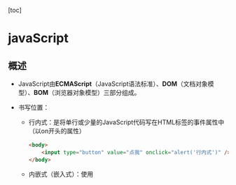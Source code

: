 [toc]

# javaScript

## 概述

* JavaScript由**ECMAScript**（JavaScript语法标准）、**DOM**（文档对象模型）、**BOM**（浏览器对象模型）三部分组成。

* 书写位置：

  * 行内式：是将单行或少量的JavaScript代码写在HTML标签的事件属性中（以on开头的属性）

    ~~~html
    <body>
        <input type="button" value="点我" onclick="alert('行内式')" />
    </body>
    ~~~

  * 内嵌式（嵌入式）：使用<script>标签包裹JavaScript代码，<script>标签可以写在<head>或<body>标签中。

    ~~~html
    <head>
    	<meta charset="utf-8">
    	<title>内嵌式</title>
    	<script type="text/javascript">
    		alert("内嵌式") ;
    	</script>
    </head>
    ~~~

  * 外部式（外链式）：将JavaScript代码写在一个单独的文件中，一般使用“**js**”作为文件的扩展名

    ~~~html
    <head>
    	<title>外部式</title>
    	<script src="test.js"></script>
    </head>
    ~~~

* 输入输出语句

  * alert(msg) ：**浏览器**弹出警告框
    ![image-20220225144939204](E:\软工\typora笔记\JS\javaScript.assets\image-20220225144939204-16460949483601.png)
  * console.log(msg) ：**浏览器控制台**输出信息
    ![image-20220225145103147](E:\软工\typora笔记\JS\javaScript.assets\image-20220225145103147-16460949483613.png)
  * prompt(msg)：**浏览器**弹出输入框，用户可以输入内容，返回msg
    ![image-20220225145116288](E:\软工\typora笔记\JS\javaScript.assets\image-20220225145116288-16460949483602.png)
  * confirm(msg)： **浏览器**弹出确认框，用户选择并返回布尔值
    ![image-20220302102257244](E:\软工\typora笔记\JS\javaScript.assets\image-20220302102257244.png)

* 变量： ①只声明不赋值，输出为undefined。②不声明，输出报错。③不声明只赋值，输出正常。
  ①声明赋值 `var a; a = 10; `
  ②初始化 `var a = 10; `
  ③多个变量 `var a = 1, b = 2, c = 3;`
  
* 调试工具：
  在Chrome浏览器中，按**F12键启动开发者工具**后，切换到**“Sources”面板**。

  在**中栏**显示的网页源代码中，单击某一行的行号，即可**添加断点**，再次单击，可以取消断点。
  ![image-20220311081249754](E:\软工\typora笔记\JS\javaScript.assets\image-20220311081249754.png)

## 基础语法

### 数据类型

![image-20220228104948323](E:\软工\typora笔记\JS\javaScript.assets\image-20220228104948323.png)

* `var 变量` 定义数据类型   `typeof 变量` 检测数据类型
* 数字型
  `Number.MAX_VALUE`    数字型最大值        `Number.MIN_VALUE`     数字型最小值
  `Infinity`                     无穷大                    `-Infinity`                   无穷小
  `NAN`                               非数值                     `isNAN()`                       判断是否为非数值型
  ① 转为数字型： `parseInt()` 、`parseFloat()`、 `Number()`、 `- * /`
* 字符串型
  ① 单引号、双引号都可 `var str1 = '单引号字符串'; var str2 = "双引号字符串";`
  ② 单双引号相互嵌套，纯单纯双不能嵌套 
  `var str1 = 'I'm a programmer';` ×         `var str3 = 'I am a programmer";` ×
  ③ `length` 属性，获取长度        `[index]` 数组，获取字符值 index起始0
       `+`  字符串拼接，什么类型和字符串相加都为字符串
  ④ 转换成字符串：`+` 、 `toString()` 、  `String()` 
       \> null 和undefined 不懂使用 `toString()`
       \> 数字型可用 `toString()` 进行进制转换
* undefined 
  ① 只声明不赋值，则默认变量值为undefined
  ② undefined和数字型相加 ==> NAN
* null
  ① null和数字型相加 ==> null转为0,数字型
  ② null和布尔型相加 ==> null转为0，false转为0，true转为1
* 布尔型
  ① 转换成布尔型： `Boolean()` 
       \> 空字符串、0、NaN、null、undefined  ==>  false

### 运算符

* 比较运算符 
  `===` 全等，值和数据类型都要相等			`!==` 不全等，至少值或数据类型其中之一要相等
  \> 其他比较运算符都是比较值的大小
  
* 赋值运算符

  | **运算符** | **运算**           | **示例**          | **结果** |
  | ---------- | ------------------ | ----------------- | -------- |
  | <<=        | 左移位并赋值       | a =  9; a <<= 2;  | a =  36  |
  | >>=        | 右移位并赋值       | a =  -9; a >>= 2; | a =  -3  |
  | >>>=       | 无符号右移位并赋值 | a =  9; a >>>= 2; | a =  2   |
  | &=         | 按位“与”并赋值     | a =  3; a &= 9;   | a = 1    |
  | ^=         | 按位“异或”并赋值   | a =  3; a ^= 9;   | a =  10  |
  | \|=        | 按位“或”并赋值     | a =  3; a \|= 9;  | a =  11  |

### 数组

* 创建数组：[] 或 new Array()
* 获取数组长度： arr.length
  修改数组长度： arr.length = n
  `arr1 = [1,2,3];  arr1.length=2 ==> arr1 = [1,2]`
  `arr2 = [1,2,3];  arr2.length=4 ==> arr2 = [1,2,3,undefined]`
* 创建二维数组：new Array( new Array() , new Array() ) 或 [ [] , [] ]

### 函数

* 声明函数：`function 函数名(){函数体}`

  > 函数的形参和实参可以个数不同：
  > 	实参 > 形参 ：多余的实参会被忽略
  > 	实参 < 形参 ：多出来的形参类似于已声明为赋值，值为undefined
  >
  > ~~~javascript
  > function getSum(num1, num2) {
  >   console.log(num1, num2);
  > }
  > getSum(1, 2, 3);	// 实参数量大于形参数量，输出结果：1 2
  > getSum(1);           // 实参数量小于形参数量，输出结果：1 undefined
  > ~~~
  >
  > 当不确定函数接受了多少个实参时，可用arguments[n]获取实参
  >
  > ~~~javascript
  > function fn() {
  >   console.log(arguments);	  // 输出结果：Arguments(3) [1, 2, 3, …]
  >   console.log(arguments.length);  // 输出结果：3
  >   console.log(arguments[1]);         // 输出结果：2
  > }
  > fn(1, 2, 3);
  > ~~~

* 调用函数：`函数名()`

* 函数表达式：`var sum = function() {}`
  调用函数：`sum()`
  \> 函数表达式的定义必须在调用前

* 回调函数：

  ~~~javascript
  function cal(num1, num2, fn) {
    return fn(num1, num2);
  }
  console.log(cal(45, 55, function (a, b) {
    return a + b;
  }));
  console.log(cal(10, 20, function (a, b) {
    return a * b;
  }));
  ~~~

  \> 一个函数A作为参数传递给一个函数B，然后在B的函数体内调用函数A。此时，称函数A为回调函数

### 对象

* 创建对象方式：① 字面量 ② new Object ③ 构造函数

* 对象格式： `key:value`  ==> `属性名/方法名：对应的值`

  ~~~javascript
  // 1. 字面量
  var 对象名={
  	属性名：属性值，
  	属性名：属性值，
  	……
  	方法名：function(){
      }
  }
  
  // 手动赋值属性或方法来添加成员
  var 对象名 = {};
  对象名.属性名 = '属性值';	
  对象名.方法名 = function() { 
    alert('My 属性名 is ' + this.属性名);	// this代表当前对象
  };	
  
  // 2. new Object
  var obj = new Object();	
  obj.key1 = 'value';		
  obj.key2 = value;
  obj.key3 = 'value';
  obj.function1 = function() {
    console.log('Hello');
  };
  
  // 3. 构造函数创建对象 
  function 构造函数名(参数1，参数2，... ) {
    this.属性 = 属性值;
    this.方法 = function() {
      // 方法体
    }
  }
  var obj = new 构造函数名();
  ~~~

* 访问对象

  > 当对象成员中包含特殊字符时，可以用字符串来表示

  ~~~javascript
  // 访问对象的属性
  object.dataName
  object['dataName']
  // 访问对象的方法
  object.functionName()    
  object.['functionName']() 
  // 特殊字符
  var obj = {
  'name-age': '小明-18'
  };
  console.log(obj['name-age']);  // dataName是特殊字符时常用格式
  ~~~

* 遍历对象的属性和方法 `for (... in ...)`

  ~~~javascript
  // obj为待遍历的对象
  var obj = { name: '小明', age: 18, sex: '男' };
  // 遍历obj对象
  for (var k in obj) {
    // 通过k可以获取遍历过程中的属性名或方法名
    console.log(k);	             // 依次输出属性名
    console.log(obj[k]); 	// 依次输出属性值
  }
  ~~~

* in运算符,判断一个对象中的某个成员是否存在。

  ~~~javascript
  var obj = {name: 'Tom', age: 16};
  console.log('age' in obj);	    // 输出：true，表示对象成员存在
  console.log('gender' in obj);  // 输出：false ，表示对象成员不存在
  ~~~

## 内置对象

查阅JavaScript中的内置对象
MDN：https://developer.mozilla.org/zh-CN/

* Math：不需要实例化对象，用来对数字进行与数学相关的运算
  | **成员**            | **功能**                                                 |
  | ------------------- | -------------------------------------------------------- |
  | PI                  | 获取圆周率，结果为3.141592653589793                      |
  | abs(x)              | 获取x的绝对值，可传入普通数值或是用字符串表示的数值      |
  | max()               | 获取所有参数中的最大值                                   |
  | min()               | 获取所有参数中的最小值                                   |
  | pow(base, exponent) | 获取基数（base）的指数（exponent）次幂，即  baseexponent |
  | sqrt(x)             | 获取x的平方根                                            |
  | ceil(x)             | 获取大于或等于x的最小整数，即向上取整                    |
  | floor(x)            | 获取小于或等于x的最大整数，即向下取整                    |
  | round(x)            | 获取x的四舍五入后的整数值                                |
  | random()            | 获取大于或等于0.0且小于1.0的随机值                       |

* Data：需要实例化对象，Date()是日期对象的构造函数

  ~~~javascript
  // 方式1：没有参数
  var date1 = new Date();  
  // 输出：Wed Oct 16 2019 10:57:56 GMT+0800 (中国标准时间)
  
  // 方式2：传入年、月、日、时、分、秒（月的范围是0~11）
  var date2 = new Date(2019, 10, 16, 10, 57, 56);
  // 输出：Sat Nov 16 2019 10:57:56 GMT+0800 (中国标准时间)
  
  // 方式3：用字符串表示日期和时间
  var date3 = new Date('2019-10-16 10:57:56');
  // 输出：Wed Oct 16 2019 10:57:56 GMT+0800 (中国标准时间)
  ~~~

  | **方法**                | **作用**                                                |
  | ----------------------- | ------------------------------------------------------- |
  | getFullYear()           | 获取表示年份的4位数字，如2020                           |
  | getMonth()              | 获取月份，范围0~11（0表示一月，1表示二月，依次类推）    |
  | getDate()               | 获取月份中的某一天，范围1~31                            |
  | getDay()                | 获取星期，范围0~6（0表示星期日，1表示星期一，依次类推） |
  | getHours()              | 获取小时数，返回0~23                                    |
  | getMinutes()            | 获取分钟数，范围0~59                                    |
  | getSeconds()            | 获取秒数，范围0~59                                      |
  | getMilliseconds()       | 获取毫秒数，范围0~999                                   |
  | getTime()  \| valueOf() | 获取时间戳，Date.now() 也可                             |
  |                         |                                                         |

  > “+”运算符转换为数值型：`+new Date();`  ==> 返回时间戳

* 数组类型检测：instanceof运算符 和 使用Array.isArray()方法

  ~~~javascript
  var arr = [];
  var obj = {};
  // 第1种方式
  console.log(arr instanceof Array);	// 输出结果：true
  console.log(obj instanceof Array);	// 输出结果：false
  // 第2种方式
  console.log(Array.isArray(arr));	// 输出结果：true
  console.log(Array.isArray(obj));	// 输出结果：false
  ~~~

  | **方法名**      | **功能描述**                                                 | **返回值**             |
  | --------------- | ------------------------------------------------------------ | ---------------------- |
  | push(参数1…)    | 数组末尾添加一个或多个元素，会修改原数组                     | 返回数组的新长度       |
  | unshift(参数1…) | 数组开头添加一个或多个元素，会修改原数组                     | 返回数组的新长度       |
  | pop()           | 删除数组的最后一个元素，若是空数组则返回undefined，会修改原数组 | 返回删除的元素的值     |
  | shift()         | 删除数组的第一个元素，若是空数组则返回undefined，会修改原数组 | 返回第一个元素的值     |
  | reverse()       | 颠倒数组中元素的位置，该方法会改变原数组                     | 返回新数组的长度       |
  | sort()          | 对数组的元素进行排序，该方法会改变原数组                     | 返回新数组的长度       |
  | indexOf()       | 返回在数组中可以找到给定值的第一个索引，检索方式与运算符“===”相同，即只有全等时才会返回比较成功的结果。 | 如果不存在，则返回-1   |
  | lastIndexOf()   | 返回指定元素在数组中的最后一个的索引，检索方式与运算符“===”相同，即只有全等时才会返回比较成功的结果。 | 如果不存在则返回-1     |
  | toString()      | 把数组转换为字符串，逗号分隔每一项                           |                        |
  | join('分隔符')  | 将数组的所有元素连接到一个字符串中                           |                        |
  | fill()          | 用一个固定值填充数组中指定下标范围内的全部元素  ，在执行后皆会对原数组产生影响。 |                        |
  | splice()        | 数组删除，参数为splice(第几个开始, 要删除个数)，在执行后皆会对原数组产生影响。 | 返回被删除项目的新数组 |
  | slice()         | 数组截取，参数为slice(begin, end)                            | 返回被截取项目的新数组 |
  | concat()        | 连接两个或多个数组，不影响原数组                             | 返回一个新数组  *      |

* 字符串：new String()来创建

  ~~~javascript
  // 方式一：
  var str = new String('apple');
  // 方式二：
  var str = new String();
  ~~~

  | **方法**                                                     | **功能描述**                                                 |
  | ------------------------------------------------------------ | ------------------------------------------------------------ |
  | indexOf(searchValue)   \| indexOf(searchValue，index)        | 获取searchValue在字符串中首次出现的位置                      |
  | lastIndexOf(searchValuex)   \| lastIndexOf(searchValue，index) | 获取searchValue在字符串中最后出现的位置                      |
  | charAt(index)                                                | 获取index位置的字符，位置从0开始计算                         |
  | charCodeAt(index)                                            | 获取index位置的字符的ASCII码                                 |
  | str[index]                                                   | 获取指定位置处的字符（HTML5新增）                            |
  | concat(str1,  str2, str3…)                                   | 连接多个字符串                                               |
  | slice(start,[ end])                                          | 截取从start位置到end位置之间的一个子字符串                   |
  | substring(start[, end])                                      | 截取从start位置到end位置之间的一个子字符串，基本和slice相同，但是不接收负值 |
  | substr(start[,  length])                                     | 截取从start位置开始到length长度的子字符串                    |
  | toLowerCase()                                                | 获取字符串的小写形式                                         |
  | toUpperCase()                                                | 获取字符串的大写形式                                         |
  | split([separator[, limit])                                   | 使用separator分隔符将字符串分隔成数组，limit用于限制数量     |
  | replace(str1, str2)                                          | 使用str2替换字符串中的str1，返回替换结果，只会替换第一个字符 |
  
  ~~~javascript
  var str = 'HelloWorld';
  str.concat('!');  // 在字符串末尾拼接字符，结果：HelloWorld!
  str.slice(1, 3);   // 截取从位置1开始包括到位置3的范围内的内容，结果：el
  str.substring(5);      // 截取从位置5开始到最后的内容，结果：World
  str.substring(5, 7);  // 截取从位置5开始到位置7范围内的内容，结果：Wo
  str.substr(5);           // 截取从位置5开始到字符串结尾的内容，结果：World
  str.substring(5, 7);  // 截取从位置5开始到位置7范围内的内容，结果：Wo
  str.toLowerCase();  // 将字符串转换为小写，结果：helloworld
  str.toUpperCase();  // 将字符串转换为大写，结果：HELLOWORLD
  str.split('l');	  // 使用“l”切割字符串，结果：["He", "", "oWor", "d"]
  str.split('l', 3);	  // 限制最多切割3次，结果：["He", "", "oWor"]
  str.replace('World', '!'); // 替换字符串，结果："Hello!"
  ~~~
  
* 值类型和引用类型
  \> 引用类型的特点是，变量中保存的仅仅是一个引用的地址，当对变量进行赋值时，并不是将对象复制了一份，而是将两个变量指向了同一个对象的引用。
  ![image-20220408081544515](E:\软工\typora笔记\JS\javaScript.assets\image-20220408081544515.png)
  \> 当obj1和obj2两个变量指向了同一个对象后，如果给其中一个变量（如obj1)重新赋值为其他对象，或者重新赋值为其他值，则obj1将不再引用原来的对象，但obj2仍然在引用原来的对象。

  ~~~javascript
  var obj1 = { name: '小明', age: 18 };
  var obj2 = obj1;
  // obj1指向了一个新创建的对象
  obj1 = { name: '小红', age: 17 };
  // obj2仍然指向原来的对象
  console.log(obj2.name);		// 输出结果：小明
  ~~~

  \> 当一个对象只被一个变量引用的时候，如果这个变量又被重新赋值，则该对象就会变成没有任何变量引用的情况，这时候就会由JavaScript的垃圾回收机制自动释放。
  \> 如果在函数的参数中修改对象的属性或方法，则在函数外面通过引用这个对象的变量访问时的结果也是修改后的。

  ~~~javascript
  function change(obj) {
    obj.name = '小红';	// 在函数内修改了对象的属性
  }
  var stu = { name: '小明', age: 18 };
  change(stu);
  console.log(stu.name);	// 输出结果：小红
  ~~~


## DOM

JavaScript语言由3部分组成，分别是ECMAScript、BOM和DOM，其中ECMAScript是JavaScript语言的核心，而Web API包括BOM和DOM两部分。**Web API**是浏览器提供的一套操作浏览器功能和页面元素的接口。

![image-20220420080753763](E:\软工\typora笔记\JS\javaScript.assets\image-20220420080753763.png)

* DOM：文档对象模型，是W3C组织推荐的处理可扩展标记语言（HTML或者XML）的标准编程接口。W3C定义了一系列的DOM接口，利用DOM可以完成对HTML文档内所有元素的**获取**、**访问**、**标签属性**和**样式的设置**等操作。

* DOM树：DOM中将HTML文档视为树结构，被称之为**文档树模型**，把文档映射成树形结构，通过节点对象对其处理，处理的结果可以加入到当前的页面。树形结构如图所示。
  ![image-20220420081136452](E:\软工\typora笔记\JS\javaScript.assets\image-20220420081136452.png)

  > **文档**（document）：可以把一个页面当成一个文档
  >
  > **元素**（element）：页面中的所有标签都是元素
  >
  > **节点**（node）：网页中的所有内容，在文档树中都是节点（如：元素节点、属性节点、文本节点、注释节点等），在DOM中会把所有的节点都看作是对象，这些对象拥有自己的属性和方法

### 文档

* 获取元素

| 函数                                                         | 说明             | 返回                                                         | 注意                                                         |
| ------------------------------------------------------------ | ---------------- | ------------------------------------------------------------ | ------------------------------------------------------------ |
| document.getElementById('id')                                | 根据id获取元素   | 返回的是拥有指定id的元素，如果没有找到指定id的元素则返回null，如果存在多个指定id的元素则返回undefined。 |                                                              |
| document.getElementsByTagName('标签名');<br />element.getElementsByTagName('标签名'); | 根据标签获取元素 | 返回的不是单个元素对象，而是一个**集合**。这个集合是一个类数组对象，或称为伪数组，它可以像数组一样用索引来访问元素，但不能使用push()等方法，使用Array.isArray()也可以证明它不是一个数组。 | getElementsByTagName()方法获取到的集合是动态集合，也就是说，当页面增加了标签，这个集合中也会自动增加元素。 |
| document.getElementsByName('name名');                        | 根据name获取元   |                                                              |                                                              |
| querySelector()                                              |                  | 返回指定选择器的第一个元素对象                               |                                                              |
| querySelectorAll()                                           |                  | 返回指定选择器的所有元素对象集合                             |                                                              |
| getElementsByClassName()                                     | 根据类名获取     |                                                              |                                                              |

~~~html
<!-- document.getElementById -->
<div id="box">你好</div>
 <script>
   var Obox = document.getElementById('box');
   console.log(Obox);        	// 结果为：<div id="box">你好</div>
</script>
~~~

~~~html
<!-- document.getElementsByClassName -->
<body>
  <span class="one">英语</span> <span class="two">数学</span>
  <span class="one">语文</span> <span class="two">物理</span>
  <script>
    var Ospan1 = document.getElementsByClassName('one');
    var Ospan2 = document.getElementsByClassName('two');
    Ospan1[0].style.fontWeight = 'bold';
    Ospan2[1].style.background = 'red';
  </script>
</body>
~~~

~~~html
<!-- querySelector() | querySelectorAll() -->
<script>
    var firstBox = document.querySelector('.box'); 
    console.log(firstBox); // 获取class为box的第1个div
    var nav = document.querySelector('#nav');
    console.log(nav);        // 获取id为nav的第1个div 
    var li = document.querySelector('li');
    console.log(li);            // 获取匹配到的第一个li
    var allBox = document.querySelectorAll('.box');
    console.log(allBox);    // 获取class为box的所有div
    var lis = document.querySelectorAll('li');
    console.log(lis);          // 获取匹配到的所有li
</script>
~~~

| 属性                     | 作用                          |
| ------------------------ | ----------------------------- |
| document.body            | 返回文档的body元素            |
| document.title           | 返回文档的title元素           |
| document.documentElement | 返回文档的html元素            |
| document.forms           | 返回对文档中所有Form对象引用  |
| document.images          | 返回对文档中所有Image对象引用 |

### 元素

* 操作内容

  | **方法**            | **作用**                                                     | 注意                                          |
  | ------------------- | ------------------------------------------------------------ | --------------------------------------------- |
  | element.innerHTML   | 设置或返回元素开始和结束标签之间HTML。包括HTML标签，同时保留空格和换行 | innerHTML在使用时会保持编写的格式以及标签样式 |
  | element.innerText   | 设置或返回元素的文本内容，在返回的时候会去除HTML标签和多余的空格、换行，在设置的时候会进行特殊字符转义 | innerText去掉所有格式以及标签的纯文本内容     |
  | element.textContent | 设置或者返回指定节点的文本内容，同时保留空格和换行           | textContent属性在去掉标签后会保留文本格式     |

* 操作属性

  > img图片元素来说，可以操作它的src、title属性等
  > input元素来说，可以操作它的disabled、checked、selected属性等
  > 元素，可以操作增加属性a

  ~~~html
  <body>
    <div class="box">
      <label for="">
        <img src="images/close.png" alt="" id="eye">
      </label>
      <input type="password" name="" id="pwd">
    </div>
      
    <script>
      // 1. 获取元素
      var eye = document.getElementById("eye");
      var pwd = document.getElementById("pwd");
      // 2. 注册事件 处理程序
      var flag = 0;
      eye.onclick = function () {  // 每次单击，修改flag的值
        if (flag == 0) {
          pwd.type = "text";
          eye.src = "images/open.png";
          flag = 1;
        } else { … }
      };
    </script>
  </body>
  ~~~

  排他思想：

  ~~~html
  <body>
    <button>按钮1</button>
    <button>按钮2</button>
    <button>按钮3</button>
    <button>按钮4</button>
    <button>按钮5</button>
  </body>
  <script>
    // 1. 获取所有按钮元素， btns得到的是类数组对象
    var btns = document.getElementsByTagName('button');
    for (var i = 0; i < btns.length; i++) {      // 里面的每一个元素btns[i]
       btns[i].onclick = function () {
         for (var i = 0; i < btns.length; i++) {     // (1) 先把所有的按钮背景颜色去掉
           btns[i].style.backgroundColor = '';
         }
         this.style.backgroundColor = 'pink’;    // (2) 然后设置当前的元素背景颜色
       }
    }
  </script>
  ~~~

  

* 操作样式

  1）操作style属性：元素对象.style.样式属性名

  > 样式属性名对应CSS样式名，但需要去掉CSS样式名里的半字线“-”，并将半字线后面的英文的首字母大写

  | **方法**        | **作用**                                 |
  | --------------- | ---------------------------------------- |
  | background      | 设置或返回元素的背景属性                 |
  | backgroundColor | 设置或返回元素的背景色                   |
  | display         | 设置或返回元素的显示类型                 |
  | fontSize        | 设置或返回元素的字体大小                 |
  | height          | 设置或返回元素的高度                     |
  | left            | 设置或返回定位元素的左部位置             |
  | listStyleType   | 设置或返回列表项标记的类型               |
  | overflow        | 设置或返回如何处理呈现在元素框外面的内容 |
  | textAlign       | 设置或返回文本的水平对齐方式             |
  | textDecoration  | 设置或返回文本的修饰                     |
  | textIndent      | 设置或返回文本第一行的缩进               |
  | transform       | 向元素应用2D或3D转换                     |

  2）操作className属性：元素对象.className

  > 如果元素有多个类名，在className中以空格分隔。

  ~~~html
  <style>
    div { width: 100px; height: 100px;
      background-color: pink;
    }  
    .change {
    background-color: purple;
    color: #fff;
    font-size: 25px;
    margin-top: 100px;
    }
  
  </style>
  <script>
    var test = document.querySelector('div');
    test.onclick = function () {
      this.className = 'first change';
    };
  </script>
  <body>
    <div class="first">文本</div>
  </body>
  ~~~


### 节点

HTML文档可以看作是一个节点树，网页中的所有内容都是**节点**，一般来说，节点至少拥有nodeType（节点类型）、nodeName（节点名称）和nodeValue（节点值）这3个基本属性。

> 元素节点，**nodeType**为1
>
> 属性节点，**nodeType**为2
>
> 文本节点，**nodeType**为3，文本节点包含文字、空格、换行等

DOM根据HTML中各节点的不同作用，可将其分别划分为标签节点（元素节点）、文本节点和属性节点。

> **根节点**：<html>标签是整个文档的根节点，有且仅有一个
>
> **父节点**：指的是某一个节点的上级节点
>
> **子节点**：指的是某一个节点的下级节点
>
> **兄弟节点**：两个节点同属于一个父节点

* 获取父级节点
  `语法格式为：obj.parentNode`

  > 可以使用**parentNode**属性来获得离当前元素最近的一个父节点【DOM对象】，如果找不到父节点就返回为 null

  ~~~html
  <body>
    <div class="demo">
      <div class="box"><span class="child">span元素</span></div>
    </div>
    <script>
      var child = document.querySelector('.child'); // 获取类名为child的span元素
      console.log(child.parentNode); // 输出离child元素最近的父级节点(box) 
    </script>
  </body>
  ~~~

* 获取子级节点
  `方式1：obj.childNodes`

  > **childNodes属性**获得的是当前元素的所有子节点的集合，该集合为即时更新的集合。
  > 返回的是**NodeList对象的集合**，返回值里面包含了元素节点、文本节点等其他类型的节点。

  ~~~html
  <ul><li>我是li</li><li>我是li</li><li>我是li</li><li>我是li</li></ul>
  <script>
    var ul = document.querySelector('ul');
    var lis = ul.querySelectorAll('li');
     console.log(lis)
     console.log(ul.childNodes); 
     console.log(ul.childNodes[0].nodeType);
     console.log(ul.childNodes[1].nodeType);
  </script>
  ~~~

  `方式2：obj.children`

  > **children**是一个可读的属性，返回所有子元素节点。
  > 只返回子元素节点，其余节点不返回，目前各大浏览器都支持该属性，在实际开发中推荐使用children。

  ~~~html
  <ol>
    <li>我是li</li>
    <li>我是li</li>
    <li>我是li</li>
    <li>我是li</li>
  </ol>
  <script>
    var ul = document.querySelector('ol');
    var lis = ul.querySelectorAll('li');
    console.log(ul.children);        //  结果为：HTMLCollection(4) [li, li, li, li]
  </script>
  ~~~

  > VS：
  > 前者用于节点操作，返回值是NodeList对象集合，
  > 后者用于元素操作，返回的是HTMLCollection对象集合。

  `方式3：obj.firstChild obj.lastChild`

  > 使用firstChild属性和lastChild属性获取子节点，前者返回第一个子节点，后者返回的是最后一个子节点，如果找不到则返回null。需要注意的是它们的返回值包括文本节点和元素节点等。
  >
  > 实际开发中，firstChild 和lastChild 包含其他节点，操作不方便，在实际开发中通常使用“obj.children[索引] ”的方式来获取子元素节点。

  ~~~javascript
  obj.children[0]			   // 获取第一个子元素节点
  obj.children[obj.children.length - 1]   // 获取最后一个子元素节点
  ~~~

* 获取兄弟节点
  `语法格式为：obj.nextSibling obj.previousSibling`

  > 可以使用**nextSibling**属性获得下一个兄弟节点，或者使用**previousSibling**属性获得上一个兄弟节点，它们的返回值包含元素节点或者文本节点等。如果找不到，就返回null。

* 节点的增删创

  | 函数                              | 说明                                                   |
  | --------------------------------- | ------------------------------------------------------ |
  | document.createElement('tagName') | 创建多个元素效率稍微低一点，但是结构更加清晰           |
  | document.write()                  | 创建元素，如果页面文档流加载完毕，再调用会导致页面重绘 |
  | element.innerHTML                 | 将内容写入某个DOM节点，不会导致页面全部重绘            |
  | appendChild()                     | 将一个节点添加到指定父节点的子节点列表末尾             |
  | insertBefore(child, 指定元素)     | 将一个节点添加到父节点的指定子节点前面                 |
  | removeChild(child)                | 删除节点，该方法从DOM中删除一个子节点，返回删除的节点  |

  ~~~html
  <body>
    <textarea name="" id=""></textarea>   // 用户输入留言
    <button>发布</button>
    <ul></ul>                                              // 用于展示留言模块
  </body>
  <script>
    // 1. 获取元素
    var btn = document.querySelector('button');
    var text = document.querySelector('textarea');
    var ul = document.querySelector('ul');
    //添加留言功能：注册事件，添加留言
    btn.onclick = function () {
      if (text.value == '') {
        alert('您没有输入内容');
        return false;
      } else {           // (1) 创建元素
         var li = document.createElement('li'); 
  		li.innerHTML = text.value + '<a href="javascript:;">删除</a>';
         	ul.insertBefore(li, ul.children[0]);   // (2) 添加元素
          //(3) 删除留言功能：注册事件，删除留言
  		var as = document.querySelectorAll('a');
          for (var i = 0; i < as.length; i++) {
            as[i].onclick = function () {
              ul.removeChild(this.parentNode);
            };
          }
      }
    };
  </script>
  
  ~~~

### 事件

事件是指可以被JavaScript侦测到的行为，是一种“触发-响应”的机制。这些行为指的就是页面的加载、鼠标单击页面、鼠标指针滑过某个区域等具体的动作，它对实现网页的交互效果起着重要的作用。

* 事件三要素是指事件源、事件类型和事件处理程序这3部分

  > 事件源：触发事件的元素（谁触发了事件）
  >
  > 事件类型：如 click 单击事件（触发了什么事件）
  >
  > 事件处理程序：事件触发后要执行的代码（函数形式），也称事件处理函数（触发事件以后要做什么）

* 注册事件
  \> 传统方式

  ~~~html
  <button type=“button” onclick=“showfun()”>ok</button>
  
  <!-- 缺点：HTML与JS强耦合
  优点：不需要操作DOM来完成事件的绑定。 -->
  ~~~

  ~~~javascript
  btn.onclick = function () { …… }
  
  /* 元素对象.事件 = 事件的处理程序;
  通过给事件处理属性赋值null来解绑事件。
  缺点：一个处理程序无法同时绑定多个处理函数 */
  ~~~

  \> 监听方式
  特点：可以给同一个DOM对象的同一个事件添加多个事件处理程序

  ​      ![image-20220513083319270](javaScript.assets/image-20220513083319270.png)

  

* 删除事件

  ~~~javascript
  DOM对象.onclick = null;   // 传统方式删除事件
  DOM对象.detachEvent(type, callback);	     // 早期版本IE浏览器
  DOM对象.removeEventListener(type, callback);  // 标准浏览器
  ~~~

* DOM事件流
  \> 事件流是指当事件发生时，会在发生事件的元素节点与DOM树根节点之间按照特定的顺序进行传递
  \> 事件传递有两种方式：
  **冒泡**：从发生事件的元素节点到DOM树的根节点。
  **捕获**：从DOM树的最上层开始出发一直到发生事件的元素节点

  \> addEventListener() 方法可以指定 “capture” 参数来设置传递类型

* 事件委托
  \> 不给子元素注册事件，给父元素注册事件，让处理代码在父元素的事件中执行。
  \> 优点：只操作了一次DOM ，提高了程序的性能。

#### 触发事件对象
* 当一个事件发生后，跟事件相关的一系列信息数据的集合都放到这个对象里面，这个对象就是**event**。只有有了事件，event才会存在，它是系统自动创建的，不需要传递参数。

  ~~~javascript
  var 事件对象 = window.event        	// 早期IE内核浏览器
  DOM对象.事件 = function (event) {}	// W3C内核浏览器
  
  //处理兼容性问题
  div.onclick = function(e) {
    e = e || window.event ;
    var target = e.target || e.srcElement ;
    console.log(target);
  }
  ~~~

* 因为在事件触发时就会产生事件对象，并且系统会以实参的形式传给事件处理函数。所以，在事件处理函数中需要用一个形参来接收事件对象event。

* 事件对象event中会包含一些所有事件都有的属性和方法

  > **e.target**返回的是**触发事件的对象**，而**this**返回的是**绑定事件的对象**。

  | **属性**            | **说明**                 | **浏览器**           | 说明                                                         |
  | ------------------- | ------------------------ | -------------------- | ------------------------------------------------------------ |
  | e.target            | 返回触发事件的对象       | 标准浏览器           |                                                              |
  | e.srcElement        | 返回触发事件的对象       | 非标准IE 6-IE 8使用  |                                                              |
  | e.type              | 返回事件的类型           | 所有浏览器           |                                                              |
  | e.stopPropagation() | 阻止事件冒泡             | 标准浏览器           |                                                              |
  | e.cancelBubble      | 阻止事件冒泡             | 非标准IE  6-IE 8使用 | 调用stopPropagation()方法和设置cancelBubble属性，实现禁止所有浏览器的事件冒泡行为 |
  | e.preventDefault()  | 阻止默认事件（默认行为） | 标准浏览器           | 只有事件对象的cancelable属性设置为true，才可以使用preventDefault()方法取消其默认行为。 |
  | e.returnValue       | 阻止默认事件（默认行为） | 非标准IE  6-IE 8使用 | 可利用事件对象的preventDefault()方法和returnValue属性，禁止所有浏览器执行元素的默认行为。 |

  ~~~html
  <!--   阻止默认事件 --> 
  <a href="http://www.baidu.com">百度</a>
  <script>
    var a = document.querySelector('a'); // 获取a链接对象
    // 推荐使用传统的注册方式
    a.onclick = function (e) {
      e.preventDefault();	// 标准浏览器使用e.preventDefault()方法
      e.returnValue;    // 早期版本浏览器（IE6、7、8）使用returnValue属性 
    }
  </script>
  ~~~

  ~~~javascript
  <!--   阻止事件冒泡   -->
  if (window.event) {		// 早期版本的浏览器
    window.event.cancelBubble = true;
  } else {				// 标准浏览器
    e.stopPropagation();
  }

#### 鼠标事件

| **事件名称** | **事件触发时机**                 |
| ------------ | -------------------------------- |
| onclick      | 单击鼠标左键时触发               |
| onfocus      | 获得鼠标指针焦点触发             |
| onblur       | 失去鼠标指针焦点触发             |
| onmouseover  | 鼠标指针经过时触发               |
| onmouseout   | 鼠标指针离开时触发               |
| onmousedown  | 当按下任意鼠标按键时触发         |
| onmouseup    | 当释放任意鼠标按键时触发         |
| onmousemove  | 在元素内当鼠标指针移动时持续触发 |
| contextmenu  | 单击鼠标右键时触发               |
| selectstart  | 鼠标开始选择文字时就会触发       |

* 鼠标事件对象：MouseEvent
  可以用来获取当前鼠标的位置信息

  | **位置属性（只读）** | **描述**                                                  |
  | -------------------- | --------------------------------------------------------- |
  | clientX              | 鼠标指针位于浏览器页面当前窗口可视区的水平坐标（X轴坐标） |
  | clientY              | 鼠标指针位于浏览器页面当前窗口可视区的垂直坐标（Y轴坐标） |
  | pageX                | 鼠标指针位于文档的水平坐标（X轴坐标），IE  6~IE 8不兼容   |
  | pageY                | 鼠标指针位于文档的垂直坐标（Y轴坐标），IE 6~IE 8不兼容    |
  | screenX              | 鼠标指针位于屏幕的水平坐标（X轴坐标）                     |
  | screenY              | 鼠标指针位于屏幕的垂直坐标（Y轴坐标）                     |
  
  ~~~html
  <style>
    img { // 给img图片设置定位
      position: absolute;
      top: 2px;
    }
  </style>
  <body>
    <img src="images/angel.gif" alt="">     // 需要移动的图片
  </body>
  <script>
      var pic = document.querySelector('img');
      document.addEventListener('mousemove', function(e) {
        var x = e.pageX;     // 获取鼠标的X坐标
        var y = e.pageY;     // 获取鼠标的Y坐标
        pic.style.left = x - 50 + 'px'; 
        pic.style.top = y - 40 + 'px'; 
      });
  </script>
  ~~~
  

#### 键盘事件

| **事件名称** | **事件触发时机**                                             |
| ------------ | ------------------------------------------------------------ |
| keypress     | 某个键盘按键被按下时触发，不识别功能键，如Ctrl、Shift、箭头等 |
| keydown      | 某个键盘按键被按下时触发                                     |
| keyup        | 某个键盘按键被松开时触发                                     |

| 事件名称 | 保存的按键值 | 按住不放           | 字母大小 |
| -------- | ------------ | ------------------ | -------- |
| keypress | ASCII码      | 重复触发该对应事件 | 区分     |
| keydown  | 虚拟键码     | 重复触发该对应事件 | 不区分   |
| keyup    | 虚拟键码     |                    | 不区分   |

* 键盘事件对象：KeyBoardEvent

  | 属性（只读） | **描述**                |
  | ------------ | ----------------------- |
  | keyCode      | 可以得到相应的ASCII码值 |

  ~~~html
  <body>
    <input type="text">
    <script>
      var search = document.querySelector('input');
      document.addEventListener('keyup', function (e) {
            if (e.keyCode === 83) {
                  search.focus();
            }
      });
    </script>
  </body>
  ~~~

## BOM

浏览器对象模型（Brower Object Model，BOM）提供了独立于内容而与浏览器窗口进行交互的对象，其核心对象是window
![image-20220513095626996](javaScript.assets/image-20220513095626996.png)

* BOM与DOM的区别

  \> DOM是文档对象模型，把文档当作一个对象来看待，它的顶级对象是document
  \> BOM是浏览器对象模型，是把浏览器当做一个对象来看待，它的顶级对象是window   

* 定义在全局作用域中的变量、函数都会变成window对象的属性和方法

  ~~~html
  <script type="text/javascript">
  	// 全局作用域中的变量是window对象的属性 
  	var num =10;
  	console.log(num);              // 结果为:10
  	console.log(window.num);  // 结果为:10
  	// 全局作用于中的函数是window对象的方法
  	function fun(){
  		console.log(num);  
  	}
  	fun();               // 结果为:10
  	window.fun();   // 结果为:10
  </script>
  ~~~

* window对象的常见事件

  | 事件名称                  |                                                              |
  | ------------------------- | ------------------------------------------------------------ |
  | window.onload             | 窗口（页面）加载事件，当**文档内容**（包括图像、脚本文件、CSS文件等）完全加载完成会触发该事件，调用该事件对应的事件处理函数 |
  | document.DOMContentLoaded | 加载事件，会在**DOM**加载完成时触发，这里所说的加载不包括CSS样式表、图片和flash动画等额外内容的加载 |
  | window.onresize           | 调整window窗口大小                                           |

  ~~~javascript
  /* window.onload */
  // 方式1
  window.onload = function () {};
  // 方式2
  window.addEventListener('load', function () {});
  
  /* window.onresize */
  // 方式1
  window.onresize = function () {};
  // 方式2
  window.addEventListener('resize', function () {});
  
  ~~~

* 定时器方法       

  | **方法**        | **说明**                                           |
  | --------------- | -------------------------------------------------- |
  | setTimeout()    | 在指定的毫秒数后调用函数或执行一段代码             |
  | setInterval()   | 按照指定的周期（以毫秒计）来调用函数或执行一段代码 |
  | clearTimeout()  | 取消由setTimeout()方法设置的定时器                 |
  | clearInterval() | 取消由setInterval()设置的定时器                    |

  ~~~html
  <body>
    <script>
        // setTimeout()
          var timer = setTimeout(fn, 3000);
          function fn() {console.log('广告关闭了');}
       
        // setInterval()
          var timer = setInterval(function () {
              if (time == 0) {
                clearInterval(timer);
                btn.disabled = false;
                btn.innerHTML = ‘发送’;  time = 60;
              } else {
                btn.innerHTML = '还剩下' + time + '秒';
                time--;
              }
            }, 1000);
    </script>
  </body>
  ~~~

*  执行机制
  \> **单线程**：JavaScript语言的一大特点就是单线程，也就是说，同一个时间只能做一件事。
  \> **同步**：前一个任务结束后再执行后一个任务。
  			放在主线程上优先执行，形成一个执行栈

  \> **异步**：在做一件事件的同时，可以去处理其他的事情。
  			会添加到任务队列中（任务队列也称为消息队列）
  \> JS的异步是通过**回调函数实现**的，异步任务有以下三种类型：
  	1）普通事件，如click、resize等
  	2）资源加载，如load、error等
  	3）定时器，如setInterval、setTimeout等

  \> 执行流程：

  1. 先执行执行栈中的同步任务
  2. 异步任务（回调函数）放入任务队列中
  3. 一旦执行栈中的所有同步任务执行完毕，系统就会再按次序读取任务队列中的异步任务，于是被读取的异步任务结束等待状态，进入执行栈，开始执行。

* location：获取或设置窗体的URL，并且可以用于解析URL。

  | **属性**          | **说明**                                         |
  | ----------------- | ------------------------------------------------ |
  | location.search   | 返回（或设置）当前URL的查询部分（“?”之后的部分） |
  | location.hash     | 返回一个URL的锚部分（从“#”开始的部分）           |
  | location.host     | 返回一个URL的主机名和端口                        |
  | location.hostname | 返回URL的主机名                                  |
  | location.href     | 获取或设置完整的URL                              |
  | location.pathname | 返回URL的路径名                                  |
  | location.port     | 返回一个URL服务器使用的端口号                    |
  | location.protocol | 返回一个URL协议                                  |
  
  ~~~html
  <script type="text/javascript">
  	var div = document.querySelector('div');
  	var time = 5;
  	setInterval(function(){			
  		if(time == 0){
  			location.href = 'http://www.lingnan.edu.cn';
  		}else{
  			div.innerHTML = '您将在'+time+'秒钟之后自动跳转页面';
  			time--;
  		}			
  	},1000);
  </script>
  ~~~
  
  | **方法**  | **说明**                                   |
  | --------- | ------------------------------------------ |
  | assign()  | 载入一个新的文档                           |
  | reload()  | 重新加载当前文档                           |
  | replace() | 用新的文档替换当前文档，覆盖浏览器当前记录 |
  
* navigator对象

  | **属性**      | **说明**                               |
  | ------------- | -------------------------------------- |
  | appCodeName   | 返回浏览器的内部名称                   |
  | appName       | 返回浏览器的完整名称                   |
  | appVersion    | 返回浏览器的平台和版本信息             |
  | cookieEnabled | 返回指明浏览器中是否启用Cookie的布尔值 |
  | platform      | 返回运行浏览器的操作系统平台           |

  | 方法          | **说明**                   |
  | ------------- | -------------------------- |
  | javaEnabled() | 指定是否在浏览器中启用Java |

* history对象

  | **属性**       | **说明**               |
  | -------------- | ---------------------- |
  | history.length | 返回历史列表中的网址数 |
  
  | 方法      | **说明**                        |
  | --------- | ------------------------------- |
  | back()    | 加载history列表中的前一个URL    |
  | forward() | 加载history列表中的下一个URL    |
  | go()      | 加载history列表中的某个具体页面 |

## CSS组合器

![image-20220422093303110](E:\软工\typora笔记\JS\javaScript.assets\image-20220422093303110.png)



# jquery

* jQuery是一个快速、简洁的JavaScript库

* Query是查询；意思就是查询js，把js中的DOM操作做了封装，我们可以快速的查询使用里面的功能。

* 步骤：

  1. 下载

  2. 引入

     ~~~html
     <!-- 下载的jquery-3.6.0.min.js文件放在网页的同一目录下 -->
     <script  src = "jquery-3.6.0.min.js"  ></script>
     ~~~

  3. 使用

     ~~~javascript
     // jQuery代码（为了方便对比，将代码分成两行书写）
     var div = $("div");	// 获取元素
     div.hide(); // 对元素进行操作
     
     // JavaScript原生代码
     var div = document.querySelector('div');  // 获取元素
     div.style.display = 'none’; // 对元素进行操作
     ~~~


* 加载事件

  ~~~javascript
  // 语法1（简写形式）
  $(function() {    
      // 页面DOM加载后执行的代码    
  });
  
  // 语法2（完整形式）
  $(document).ready(function() {
    // 等着页面DOM加载完成后执行的代码
  });
  ~~~

* jQuery对象：$是jQuery的别称，在代码中可以用jQuery代替$

  ~~~javascript
  // 使用“$”
  $(function () {
    $("div").hide();
  });
  
  // 使用“jQuery”
  jQuery(function () {
    jQuery("div").hide();
  });
  ~~~

* DOM对象与jQuery对象相互转换

  ~~~javascript
  // 从jQuery对象中取出DOM对象
  $("div")[0]; // 方式1
  $("div").get(0); // 方式2
  
  // 取出DOM对象后就可以用DOM方式操作元素
  $("div")[0].style.display = "none";
  
  var myDiv = document.querySelector('div’);   // 获取DOM对象
  var div = $(myDiv);	      // 转换成jQuery对象
  div.hide();                            // 调用jQuery对象的方法
  ~~~

* 选择器
  **基本选择器**    
  
  | **名称**   | **用法**        | **描述**                                 |
  | ---------- | --------------- | ---------------------------------------- |
  | id选择器   | $("#id")        | 获取指定id的元素                         |
  | 全选选择器 | $("*")          | 匹配所有元素                             |
  | 类选择器   | $(".class")     | Index页面的结构文件获取同一类class的元素 |
  | 标签选择器 | $("div")        | 获取相同标签名的所有元素                 |
  | 并集选择器 | $("div,p,li")   | 选取多个元素                             |
  | 交集选择器 | $("li.current") | 交集元素                                 |
  
  **层级选择器**        
  
  | **名称**   | **用法**      | **描述**               |
  | ---------- | ------------- | ---------------------- |
  | 子代选择器 | $("ul  > li") | 子代选择器获取子级元素 |
  | 后代选择器 | $("ul  li")   | 后代选择器获取后代元素 |
  
  **筛选选择器**
  
  | **名称**   | **用法**      | **描述**                                     |
  | ---------- | ------------- | -------------------------------------------- |
  | :first     | $("li:first") | $("li:first")获取第一个li元素                |
  | :last      | $("li:last")  | $("li:last")获取最后一个li元素               |
  | :eq(index) | $("li:eq(2)") | $("li:eq(2)")获取li元素，选择索引为2的元素   |
  | :odd       | $("li:odd")   | $("li:odd")获取li元素，选择索引为奇数的元素  |
  | :even      | $("li:even")  | $("li:even")获取li元素，选择索引为偶数的元素 |
  
  **获取同级元素**
  
  | **选择器**       | **功能描述**                     | **示例**                                                     |
  | ---------------- | -------------------------------- | ------------------------------------------------------------ |
  | prev  + next     | 获取当前元素紧邻的下一个同级元素 | $("div  + .title")<br />获取紧邻<div>的下一个class名为title的兄弟节点 |
  | prev  ~ siblings | 获取当前元素后的所有同级元素     | $(".bar  ~ li")获取class名为bar的元素后的所有同级元素节点<li> |
  
  **筛选元素**
  
  | **选择器**      | **功能描述**                              | **示例**                                                     |
  | --------------- | ----------------------------------------- | ------------------------------------------------------------ |
  | :gt(index)      | 获取索引大于index的元素                   | $("li:gt(3)")<br />获取索引大于3的所有<li>元素               |
  | :lt(index)      | 获取索引小于index的元素                   | $("li:lt(3)")<br />获取索引小于3的所有<li>元素               |
  | :not(seletor)   | 获取除指定的选择器外的其他元素            | $("li:not(li:eq(3))")<br />获取除索引为3外的所有<li>元素     |
  | :focus          | 匹配当前获取焦点的元素                    | $("input:focus")<br />匹配当前获取焦点的<input>元素          |
  | :animated       | 匹配所有正在执行动画效果的元素            | $("div:not(:animated)")<br />匹配当前没有执行动画的<div>元素 |
  | :target         | 选择由文档URI的格式化识别码表示的目标元素 | 若URI为http://example.com/#foo，<br />则$("div:target")将获取<div  id="foo">元素 |
  | :contains(text) | 获取内容包含text文本的元素                | $("li:contains('js')")<br />获取内容中含“js”的<li>元素       |
  | :empty          | 获取内容为空的元素                        | $("li:empty")<br />获取内容为空的<li>元素                    |
  | :has(selector)  | 获取内容包含指定选择器的元素              | $("li:has('a')")<br />获取内容中含<a>元素的所有<li>元素      |
  | :parent         | 选取带有子元素或包含文本的元素            | $("li:parent")<br />选取带有子元素或包含文本的li元素         |
  | :hidden         | 获取所有隐藏元素                          | $("li:hidden")获取所有隐藏的<li>元素                         |
  | :visible        | 获取所有可见元素                          | $("li:visible")获取所有可见的<li>元素                        |
  
  **属性选择器**
  
  | **选择器**                | **功能描述**                              | **示例**                                                     |
  | ------------------------- | ----------------------------------------- | ------------------------------------------------------------ |
  | [attr]                    | 获取具有指定属性的元素                    | $("div[class]")<br />获取含有class属性的所有<div>元素        |
  | [attr=value]              | 获取属性值等于value的元素                 | $("div[class='current']")<br />获取class等于current的所有<div>元素 |
  | [attr!=value]             | 获取属性值不等于value的元素               | $("div[class!='current']")<br />获取class不等于current的所有<div>元素 |
  | [attr^=value]             | 获取属性值以value开始的元素               | $("div[class^='box']")<br />获取class属性值以box开始的所有<div>元素 |
  | [attr$=value]             | 获取属性值以value结尾的元素               | $("div[class$='er']")<br />获取class属性值以er结尾的所有<div>元素 |
  | [attr*=value]             | 获取属性值包含value的元素                 | $("div[class*='-']")<br />获取class属性值中含有“-”符号的所有<div>元素 |
  | [attr~=value]             | 获取元素的属性值包含一个value，以空格分隔 | $("div[class~='box']")<br />获取class属性值等于“box”或通过空格分隔并含有box的<div>元素，如“t  box” |
  | [attr1]\[attr2]...[attrN] | 获取同时拥有多个属性的元素                | $("input\[id][name$='usr']")<br />获取同时含有id属性和属性值以usr结尾的name属性的<input>元素 |
  
  **子元素选择器**
  
  | **选择器**                           | **功能描述**                                                 |
  | ------------------------------------ | ------------------------------------------------------------ |
  | :nth-child(index/even/odd/公式)      | 索引index默认从1开始，匹配指定index索引、偶数、奇数或符合指定公式（如2n，n默认从0开始）的子元素 |
  | :first-child                         | 获取第一个子元素                                             |
  | :last-child                          | 获取最后一个子元素                                           |
  | :only-child                          | 如果当前元素是唯一的子元素，则匹配                           |
  | :nth-last-child(index/even/odd/公式) | 选择所有它们父元素的第n个子元素。计数从最后一个元素开始到第一个 |
  
  **表单选择器**
  
  | **选择器** | **功能描述**                                             |
  | ---------- | -------------------------------------------------------- |
  | :input     | 获取页面中的所有表单元素，包含<select>以及<textarea>元素 |
  | :text      | 选取页面中的所有文本框                                   |
  | :password  | 选取所有的密码框                                         |
  | :radio     | 选取所有的单选按钮                                       |
  | :checkbox  | 选取所有的复选框                                         |
  | :submit    | 获取submit提交按钮                                       |
  | :reset     | 获取reset重置按钮                                        |
  | :image     | 获取type="image"的图像域                                 |
  | :button    | 获取button按钮，包括<button></button>和type="button"     |
  | :file      | 获取type="file"的文件域                                  |
  | :hidden    | 获取隐藏表单项                                           |
  | :enabled   | 获取所有可用表单元素                                     |
  | :disabled  | 获取所有不可用表单元素                                   |
  | :checked   | 获取所有选中的表单元素，主要针对radio和checkbox          |
  | :selected  | 获取所有选中的表单元素，主要针对select                   |

* 方法
  **筛选方法**

  | **名称**           | **用法**                       | **描述**                                        |
  | ------------------ | ------------------------------ | ----------------------------------------------- |
  | parent()           | $("li").parent()               | 查找父级元素                                    |
  | children(selector) | $("ul").children("li")         | 查找子级元素                                    |
  | find(selector)     | $("ul").find("li")             | 查找后代                                        |
  | siblings(selector) | $(".first").siblings("li")     | 查找兄弟节点                                    |
  | nextAll([expr])    | $(".first").nextAll()          | 查找当前元素之后所有的同辈元素                  |
  | prevAll([expr])    | $(".last").prevAll()           | 查找当前元素之前所有的同辈元素                  |
  | hasClass(class)    | $("div").hasClass("protected") | 检查当前的元素是否含有特定的类，返回true或false |
  | eq(index)          | $("li").eq(2)                  | 相当于$("li:eq(2)")                             |
  | index()            | $(this).index();               | 获取当前元素索引值                              |
  
  **样式方法**
  
  | **名称**                                   | **用法**                                                     | **描述**                                                     |
  | ------------------------------------------ | ------------------------------------------------------------ | ------------------------------------------------------------ |
  | this                                       | $(this)                                                      | 表示当前元素                                                 |
  | show()                                     | $(this).children("ul").show();                               | 显示元素                                                     |
  | hide()                                     | $(this).children("ul").hide();                               | 隐藏元素                                                     |
  | css()                                      | ① $(selector).css("width");<br />② $(selector).css("background", "pink");<br />③ $(selector).css({<br/>  width: 400,<br/>  height: 400,<br/>  backgroundColor: "red"<br/>}) | **① 获取样式**，参数时只写样式名，返回样式值<br />**② 设置单个样式**，参数是属性名和属性值，以逗号分隔，属性必须加引号，值如果是数字可以不用跟单位和引号<br />**③ 设置多个样式**，css()方法的参数可以是对象形式。属性名可以不加引号，但需要用驼峰法书写 |
  | show([speed,[easing],[fn]])                | $("div").show(1000, function() { alert("已显示")})           | 显示被隐藏的匹配元素                                         |
  | hide([speed,[easing],[fn]])                | $("div").hide(1000, function() {alert("已隐藏");})           | 隐藏已显示的匹配元素                                         |
  | toggle([speed],[easing],[  fn])            | $("div").toggle(1000)                                        | 元素显示与隐藏切换                                           |
  | slideDown([speed],[easing],[  fn])         | $(this).children("ul").slideDown(200)                        | 垂直滑动显示匹配元素（向下增大）                             |
  | slideUp([speed,[easing],[  fn]])           | $(this).children("ul").slideUp(200)                          | 垂直滑动显示匹配元素（向上减小）                             |
  | slideToggle([speed],[easing],[  fn])       | $(this).children("ul").slideToggle(200)                      | 在slideUp()和slideDown()两种效果间切换                       |
  | stop()                                     | ① $("div").stop();<br />② $("div").stop(true);<br />③ $("div").stop(true, true);<br />④ $("div").stop(false, true); | ① 停止当前动画，继续下一个动画<br />② 清除div元素动画队列中的所有动画<br />③ 停止当前动画，清除动画队列中的所有动画<br />④ 停止当前动画，继续执行下一个动画 |
  | fadeIn([speed],[easing],[  fn])            |                                                              | 淡入显示匹配元素                                             |
  | fadeOut([speed],[easing],[  fn])           |                                                              | 淡出隐藏匹配元素                                             |
  | fadeTo([[speed],opacity,[easing],[  fn]])  | $(".box div").fadeTo(2000, 0.2);                             | 以淡入淡出方式将匹配元素调整到指定的透明度                   |
  | fadeToggle([speed,[easing],[  fn]])        |                                                              | 在fadeIn()和fadeOut()两种效果间的切换                        |
  | animate(params\[, speed]\[, easing][, fn]) | $("div").animate(<br />{ left: 500, top: 300, opacity: .4, width: 500 }<br />, 500); | 自定义动画                                                   |
  
  类方法
  
  | **名称**      | **用法**                                                     | **描述**                           |
  | ------------- | ------------------------------------------------------------ | ---------------------------------- |
  | addClass()    | ① $(selector).addClass(“className”)<br />② $(selector).addClass("className className1…") | ① 添加单个类名<br />② 添加多个类名 |
  | removeClass() | $(selector).removeClass("className ")                        | 移除类                             |
  | toggleClass() | $(selector).toggleClass(className, switch)                   | 移除类                             |
  
* 链式编程

  ~~~javascript
  $("#left li").mouseover(function() {
    var index = $(this).index();
    // 用一行代码完成当前索引元素的显示和其他兄弟元素的隐藏
    $("#content div").eq(index).show().siblings().hide();
  }); 
  ~~~
  
  
